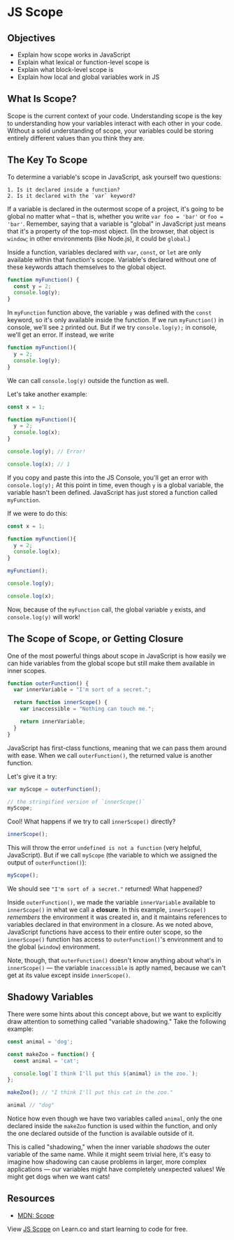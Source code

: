 # JS Scope

## Objectives
+ Explain how scope works in JavaScript
+ Explain what lexical or function-level scope is
+ Explain what block-level scope is
+ Explain how local and global variables work in JS

## What Is Scope?

Scope is the current context of your code. Understanding scope is the key to understanding how your variables interact with each other in your code. Without a solid understanding of scope, your variables could be storing entirely different values than you think they are.

## The Key To Scope

To determine a variable's scope in JavaScript, ask yourself two questions:

    1. Is it declared inside a function?
    2. Is it declared with the `var` keyword?

If a variable is declared in the outermost scope of a project, it's going to be global no matter what – that is, whether you write `var foo = 'bar'` or `foo = 'bar'`. Remember, saying that a variable is "global" in JavaScript just means that it's a property of the top-most object. (In the browser, that object is `window`; in other environments (like Node.js), it could be `global`.)

Inside a function, variables declared with `var`, `const`, or `let` are only available within that function's scope. Variable's declared without one of these keywords attach themselves to the global object.

``` javascript
function myFunction() {
  const y = 2;
  console.log(y);
}
```

In `myFunction` function above, the variable `y` was defined with the `const` keyword, so it's only available inside the function. If we run `myFunction()` in console, we'll see `2` printed out. But if we try `console.log(y);` in console, we'll get an error. If instead, we write

```js
function myFunction(){
  y = 2;
  console.log(y);
}
```

We can call `console.log(y)` outside the function as well.

Let's take another example:

```js
const x = 1;

function myFunction(){
  y = 2;
  console.log(x);
}

console.log(y); // Error!

console.log(x); // 1
```

If you copy and paste this into the JS Console, you'll get an error with `console.log(y);` At this point in time, even though `y` is a global variable, the variable hasn't been defined. JavaScript has just stored a function called `myFunction`.

If we were to do this:

```js
const x = 1;

function myFunction(){
  y = 2;
  console.log(x);
}

myFunction();

console.log(y);

console.log(x);
```
Now, because of the `myFunction` call, the global variable `y` exists, and `console.log(y)` will work!

## The Scope of Scope, or Getting Closure

One of the most powerful things about scope in JavaScript is how easily we can hide variables from the global scope but still make them available in inner scopes.

```js
function outerFunction() {
  var innerVariable = "I'm sort of a secret.";

  return function innerScope() {
    var inaccessible = "Nothing can touch me.";

    return innerVariable;
  }
}
```

JavaScript has first-class functions, meaning that we can pass them around with ease. When we call `outerFunction()`, the returned value is another function.

Let's give it a try:

```js
var myScope = outerFunction();

// the stringified version of `innerScope()`
myScope;
```

Cool! What happens if we try to call `innerScope()` directly?

```js
innerScope();
```

This will throw the error `undefined is not a function` (very helpful, JavaScript). But if we call `myScope` (the variable to which we assigned the output of `outerFunction()`):

```js
myScope();
```

We should see `"I'm sort of a secret."` returned! What happened?

Inside `outerFunction()`, we made the variable `innerVariable` available to `innerScope()` in what we call a **closure**. In this example, `innerScope()` _remembers_ the environment it was created in, and it maintains references to variables declared in that environment in a closure. As we noted above, JavaScript functions have access to their entire outer scope, so the `innerScope()` function has access to `outerFunction()`'s environment and to the global (`window`) environment.

Note, though, that `outerFunction()` doesn't know anything about what's in `innerScope()` — the variable `inaccessible` is aptly named, because we can't get at its value except inside `innerScope()`.

## Shadowy Variables

There were some hints about this concept above, but we want to explicitly draw attention to something called "variable shadowing." Take the following example:

``` javascript
const animal = 'dog';

const makeZoo = function() {
  const animal = 'cat';

  console.log(`I think I'll put this ${animal} in the zoo.`);
};

makeZoo(); // "I think I'll put this cat in the zoo."

animal // "dog"
```

Notice how even though we have two variables called `animal`, only the one declared inside the `makeZoo` function is used within the function, and only the one declared outside of the function is available outside of it.

This is called "shadowing," when the inner variable _shadows_ the outer variable of the same name. While it might seem trivial here, it's easy to imagine how shadowing can cause problems in larger, more complex applications — our variables might have completely unexpected values! We might get dogs when we want cats!

## Resources

- [MDN: Scope](https://developer.mozilla.org/en-US/docs/Glossary/Scope)

<p data-visibility='hidden'>View <a href='https://learn.co/lessons/js-scope-readme' title='JS Scope'>JS Scope</a> on Learn.co and start learning to code for free.</p>
